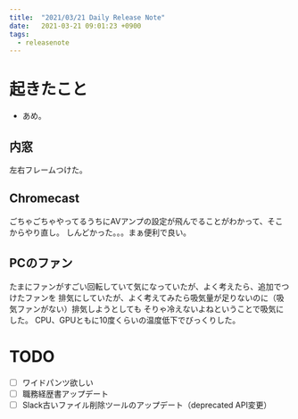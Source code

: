 ```yaml
---
title:  "2021/03/21 Daily Release Note"
date:   2021-03-21 09:01:23 +0900
tags:
  - releasenote
---
```

# 起きたこと

* あめ。

## 内窓

左右フレームつけた。

## Chromecast

ごちゃごちゃやってるうちにAVアンプの設定が飛んでることがわかって、そこからやり直し。
しんどかった。。。まぁ便利で良い。

## PCのファン

たまにファンがすごい回転していて気になっていたが、よく考えたら、追加でつけたファンを
排気にしていたが、よく考えてみたら吸気量が足りないのに（吸気ファンがない）排気しようとしても
そりゃ冷えないよねということで吸気にした。
CPU、GPUともに10度くらいの温度低下でびっくりした。

# TODO 

- [ ] ワイドパンツ欲しい
- [ ] 職務経歴書アップデート
- [ ] Slack古いファイル削除ツールのアップデート（deprecated API変更）